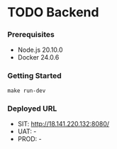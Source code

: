# TODO Backend
### Prerequisites
- Node.js 20.10.0
- Docker 24.0.6
### Getting Started
```
make run-dev
```
### Deployed URL
- SIT: http://18.141.220.132:8080/
- UAT: -
- PROD: -